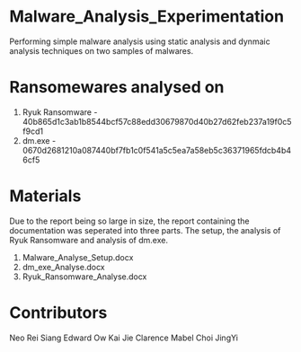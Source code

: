 # Malware_Analysis_Experimentation
Performing simple malware analysis using static analysis and dynmaic analysis techniques on two samples of malwares. 

# Ransomewares analysed on
1) Ryuk Ransomware - 40b865d1c3ab1b8544bcf57c88edd30679870d40b27d62feb237a19f0c5f9cd1
2) dm.exe - 0670d2681210a087440bf7fb1c0f541a5c5ea7a58eb5c36371965fdcb4b46cf5
   
# Materials
Due to the report being so large in size, the report containing the documentation was seperated into three parts. The setup, the analysis of Ryuk Ransomware and analysis of dm.exe. 
1) Malware_Analyse_Setup.docx
2) dm_exe_Analyse.docx
3) Ryuk_Ransomware_Analyse.docx

# Contributors
Neo Rei Siang Edward
Ow Kai Jie Clarence
Mabel Choi JingYi
